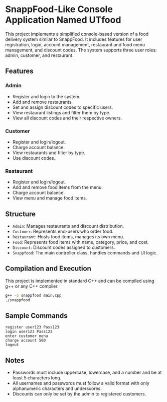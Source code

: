 # SnappFood-Like Console Application Named UTfood

This project implements a simplified console-based version of a food delivery system similar to SnappFood. It includes features for user registration, login, account management, restaurant and food menu management, and discount codes. The system supports three user roles: admin, customer, and restaurant.

## Features

### Admin
- Register and login to the system.
- Add and remove restaurants.
- Set and assign discount codes to specific users.
- View restaurant listings and filter them by type.
- View all discount codes and their respective owners.

### Customer
- Register and login/logout.
- Charge account balance.
- View restaurants and filter by type.
- Use discount codes.

### Restaurant
- Register and login/logout.
- Add and remove food items from the menu.
- Charge account balance.
- View menu and manage food items.

## Structure

- `Admin`: Manages restaurants and discount distribution.
- `Customer`: Represents end-users who order food.
- `Restaurant`: Hosts food items, manages its own menu.
- `Food`: Represents food items with name, category, price, and cost.
- `Discount`: Discount codes assigned to customers.
- `Snappfood`: The main controller class, handles commands and UI logic.

## Compilation and Execution

This project is implemented in standard C++ and can be compiled using g++ or any C++ compiler.

```bash
g++ -o snappfood main.cpp
./snappfood
```

## Sample Commands

```text
register user123 Pass123
login user123 Pass123
enter customer menu
charge account 500
logout
```

## Notes

- Passwords must include uppercase, lowercase, and a number and be at least 5 characters long.
- All usernames and passwords must follow a valid format with only alphanumeric characters and underscores.
- Discounts can only be set by the admin to registered customers.